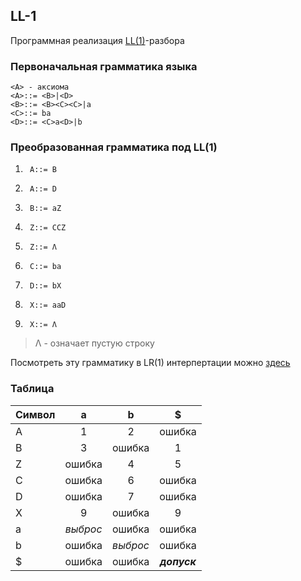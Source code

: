 ## LL-1
Программная реализация [LL(1)](https://ru.wikipedia.org/wiki/LL(1))-разбора

### Первоначальная грамматика языка
```
<A> - аксиома
<A>::= <B>|<D>
<B>::= <B><C><C>|a      
<C>::= ba      
<D>::= <C>a<D>|b 
```
### Преобразованная грамматика под LL(1)

1.  	A::= B
2.  	A::= D
3.  	B::= aZ
4.  	Z::= CCZ
5.  	Z::= Λ
6.  	C::= ba
7.  	D::= bX
8.  	X::= aaD
9.  	X::= Λ

> Λ - означает пустую строку

Посмотреть эту грамматику в LR(1) интерпертации можно [здесь](https://github.com/zhilyaev/LR-1)

### Таблица

  Символ |    a    |    b    |    $    |
---------|:-------:|:-------:|:-------:|
    A    |   1     | 2       |   ошибка|
    B    |   3     | ошибка  |   1   |
    Z    |ошибка|4|5|
    C    |ошибка |6| ошибка|
    D|ошибка|7|ошибка|
    X|9|ошибка|9|
a| *выброс* | ошибка | ошибка |
b| ошибка | *выброс* | ошибка |
$| ошибка | ошибка |***допуск*** |
    
